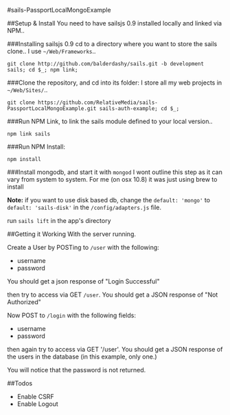 #sails-PassportLocalMongoExample

##Setup & Install
You need to have sailsjs 0.9 installed locally and linked via NPM..


###Installing sailsjs 0.9
cd to a directory where you want to store the sails clone.. I use `~/Web/Frameworks`..

`git clone http://github.com/balderdashy/sails.git -b development sails; cd $_; npm link;`

###Clone the repository, and cd into its folder:
I store all my web projects in `~/Web/Sites/`..

`git clone https://github.com/RelativeMedia/sails-PassportLocalMongoExample.git sails-auth-example; cd $_;`

###Run NPM Link, to link the sails module defined to your local version..

`npm link sails`

###Run NPM Install:

`npm install`

###Install mongodb, and start it with `mongod`
I wont outline this step as it can vary from system to system. For me (on osx 10.8) it was just using brew to install

**Note:** if you want to use disk based db, change the `default: 'mongo'` to `default: 'sails-disk'` in the  `/config/adapters.js` file.

run `sails lift` in the app's directory


##Getting it Working
With the server running.

Create a User by POSTing to `/user` with the following:

- username
- password

You should get a json response of "Login Successful"

then try to access via GET `/user`. You should get a JSON response of "Not Authorized"

Now POST to `/login` with the following fields:

- username
- password

then again try to access via GET '/user'. You should get a JSON response of the users in the database (in this example, only one.)

You will notice that the password is not returned.


##Todos
- Enable CSRF
- Enable Logout
